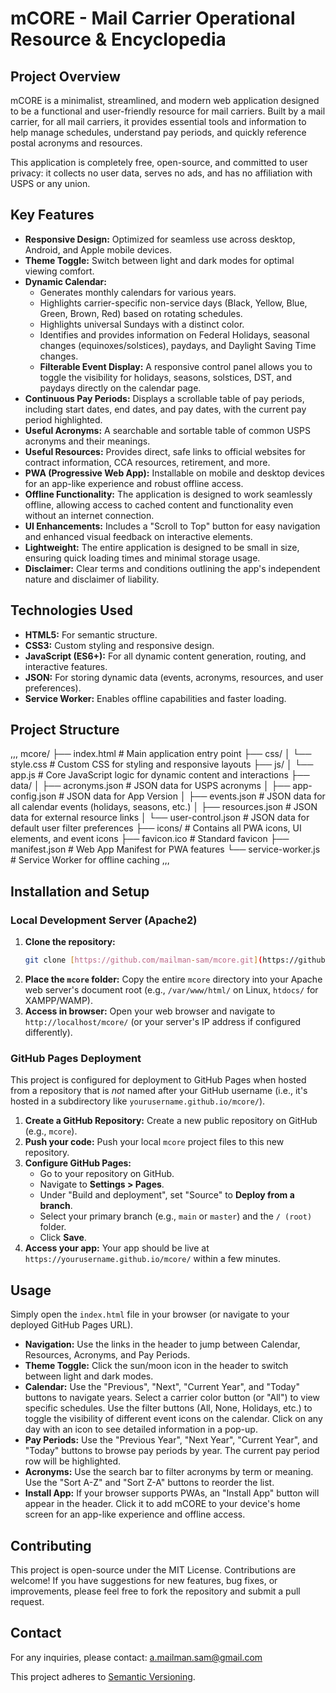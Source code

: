 # mCORE - Mail Carrier Operational Resource & Encyclopedia

## Project Overview

mCORE is a minimalist, streamlined, and modern web application designed to be a functional and user-friendly resource for mail carriers. Built by a mail carrier, for all mail carriers, it provides essential tools and information to help manage schedules, understand pay periods, and quickly reference postal acronyms and resources.

This application is completely free, open-source, and committed to user privacy: it collects no user data, serves no ads, and has no affiliation with USPS or any union.

## Key Features

* **Responsive Design:** Optimized for seamless use across desktop, Android, and Apple mobile devices.
* **Theme Toggle:** Switch between light and dark modes for optimal viewing comfort.
* **Dynamic Calendar:**
    * Generates monthly calendars for various years.
    * Highlights carrier-specific non-service days (Black, Yellow, Blue, Green, Brown, Red) based on rotating schedules.
    * Highlights universal Sundays with a distinct color.
    * Identifies and provides information on Federal Holidays, seasonal changes (equinoxes/solstices), paydays, and Daylight Saving Time changes.
    * **Filterable Event Display:** A responsive control panel allows you to toggle the visibility for holidays, seasons, solstices, DST, and paydays directly on the calendar page.
* **Continuous Pay Periods:** Displays a scrollable table of pay periods, including start dates, end dates, and pay dates, with the current pay period highlighted.
* **Useful Acronyms:** A searchable and sortable table of common USPS acronyms and their meanings.
* **Useful Resources:** Provides direct, safe links to official websites for contract information, CCA resources, retirement, and more.
* **PWA (Progressive Web App):** Installable on mobile and desktop devices for an app-like experience and robust offline access.
* **Offline Functionality:** The application is designed to work seamlessly offline, allowing access to cached content and functionality even without an internet connection.
* **UI Enhancements:** Includes a "Scroll to Top" button for easy navigation and enhanced visual feedback on interactive elements.
* **Lightweight:** The entire application is designed to be small in size, ensuring quick loading times and minimal storage usage.
* **Disclaimer:** Clear terms and conditions outlining the app's independent nature and disclaimer of liability.

## Technologies Used

* **HTML5:** For semantic structure.
* **CSS3:** Custom styling and responsive design.
* **JavaScript (ES6+):** For all dynamic content generation, routing, and interactive features.
* **JSON:** For storing dynamic data (events, acronyms, resources, and user preferences).
* **Service Worker:** Enables offline capabilities and faster loading.

## Project Structure
,,,
mcore/
├── index.html              # Main application entry point
├── css/
│   └── style.css           # Custom CSS for styling and responsive layouts
├── js/
│   └── app.js              # Core JavaScript logic for dynamic content and interactions
├── data/
│   ├── acronyms.json       # JSON data for USPS acronyms
│   ├── app-config.json     # JSON data for App Version
│   ├── events.json         # JSON data for all calendar events (holidays, seasons, etc.)
│   ├── resources.json      # JSON data for external resource links
│   └── user-control.json   # JSON data for default user filter preferences
├── icons/                  # Contains all PWA icons, UI elements, and event icons
├── favicon.ico             # Standard favicon
├── manifest.json           # Web App Manifest for PWA features
└── service-worker.js       # Service Worker for offline caching
,,,
## Installation and Setup

### Local Development Server (Apache2)

1.  **Clone the repository:**
    ```bash
    git clone [https://github.com/mailman-sam/mcore.git](https://github.com/mailman-sam/mcore.git)
    ```
2.  **Place the `mcore` folder:** Copy the entire `mcore` directory into your Apache web server's document root (e.g., `/var/www/html/` on Linux, `htdocs/` for XAMPP/WAMP).
3.  **Access in browser:** Open your web browser and navigate to `http://localhost/mcore/` (or your server's IP address if configured differently).

### GitHub Pages Deployment

This project is configured for deployment to GitHub Pages when hosted from a repository that is *not* named after your GitHub username (i.e., it's hosted in a subdirectory like `yourusername.github.io/mcore/`).

1.  **Create a GitHub Repository:** Create a new public repository on GitHub (e.g., `mcore`).
2.  **Push your code:** Push your local `mcore` project files to this new repository.
3.  **Configure GitHub Pages:**
    * Go to your repository on GitHub.
    * Navigate to **Settings > Pages**.
    * Under "Build and deployment", set "Source" to **Deploy from a branch**.
    * Select your primary branch (e.g., `main` or `master`) and the `/ (root)` folder.
    * Click **Save**.
4.  **Access your app:** Your app should be live at `https://yourusername.github.io/mcore/` within a few minutes.

## Usage

Simply open the `index.html` file in your browser (or navigate to your deployed GitHub Pages URL).

* **Navigation:** Use the links in the header to jump between Calendar, Resources, Acronyms, and Pay Periods.
* **Theme Toggle:** Click the sun/moon icon in the header to switch between light and dark modes.
* **Calendar:** Use the "Previous", "Next", "Current Year", and "Today" buttons to navigate years. Select a carrier color button (or "All") to view specific schedules. Use the filter buttons (All, None, Holidays, etc.) to toggle the visibility of different event icons on the calendar. Click on any day with an icon to see detailed information in a pop-up.
* **Pay Periods:** Use the "Previous Year", "Next Year", "Current Year", and "Today" buttons to browse pay periods by year. The current pay period row will be highlighted.
* **Acronyms:** Use the search bar to filter acronyms by term or meaning. Use the "Sort A-Z" and "Sort Z-A" buttons to reorder the list.
* **Install App:** If your browser supports PWAs, an "Install App" button will appear in the header. Click it to add mCORE to your device's home screen for an app-like experience and offline access.

## Contributing

This project is open-source under the MIT License. Contributions are welcome! If you have suggestions for new features, bug fixes, or improvements, please feel free to fork the repository and submit a pull request.

## Contact

For any inquiries, please contact: a.mailman.sam@gmail.com

This project adheres to [Semantic Versioning](https://semver.org/).
